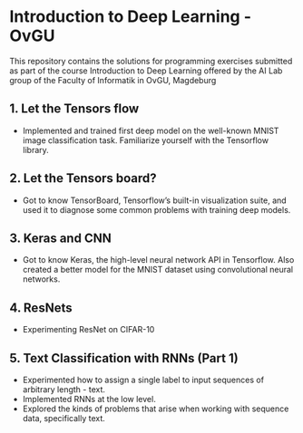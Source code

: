 # Introduction to Deep Learning - OvGU

This repository contains the solutions for programming exercises submitted as part of the course Introduction to Deep Learning offered by the AI Lab group of the Faculty of Informatik in OvGU, Magdeburg

## 1. Let the Tensors flow

- Implemented and trained first deep model on the well-known MNIST image classification task. Familiarize yourself with the Tensorflow library.

## 2. Let the Tensors board?

- Got to know TensorBoard, Tensorflow’s built-in visualization suite, and used it to diagnose some common problems with training deep models. 

## 3. Keras and CNN

- Got to know Keras, the high-level neural network API in Tensorflow. Also created a better model for the MNIST dataset using convolutional neural networks.

## 4. ResNets

- Experimenting ResNet on CIFAR-10 

## 5. Text Classification with RNNs (Part 1)

 - Experimented how to assign a single label to input sequences of arbitrary length - text. 
 - Implemented RNNs at the low level. 
 - Explored the kinds of problems that arise when working with sequence data, specifically text.
